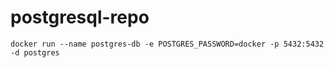 # postgresql-repo

`docker run --name postgres-db -e POSTGRES_PASSWORD=docker -p 5432:5432 -d postgres`